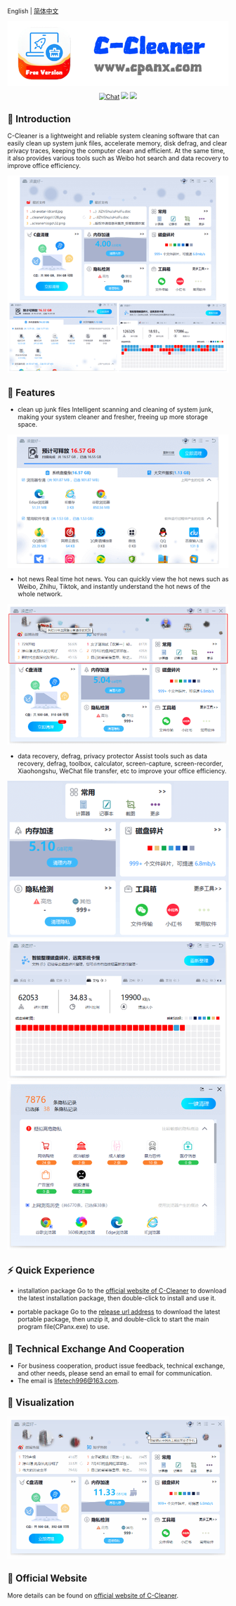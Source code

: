 English | [简体中文](README.md)

<p align="center">
 <img src="./doc/cpanx_logo_en.png" align="middle" width = "600"/>
<p align="center">
<p align="center">
    <a href="https://qm.qq.com/q/CkEX6hUMMg"><img src="https://img.shields.io/badge/Chat-QQ-7488d1.svg" alt="Chat"></a>
    <a href="https://github.com/ChenXi996/c-cleaner/releases"><img src="https://img.shields.io/github/v/release/ChenXi996/c-cleaner?color=ffa"></a>
    <a href=""><img src="https://img.shields.io/badge/os-win-pink.svg"></a>
</p>


## 📣 Introduction

C-Cleaner is a lightweight and reliable system cleaning software that can easily clean up system junk files, accelerate memory, disk defrag, and clear privacy traces, keeping the computer clean and efficient. At the same time, it also provides various tools such as Weibo hot search and data recovery to improve office efficiency.

<div align="center">
    <img src="./doc/cpanx_ui_1.png" width="800">
</div>


## 🌟 Features

- clean up junk files
Intelligent scanning and cleaning of system junk, making your system cleaner and fresher, freeing up more storage space.
<div align="center">
    <img src="./doc/cpanx_cleaner.png">
</div>

- hot news
Real time hot news. You can quickly view the hot news such as Weibo, Zhihu, Tiktok, and instantly understand the hot news of the whole network.
<div align="center">
    <img src="./doc/cpanx_hot_search.png">
</div>

- data recovery, defrag, privacy protector
Assist tools such as data recovery, defrag, toolbox, calculator, screen-capture, screen-recorder, Xiaohongshu, WeChat file transfer, etc to improve your office efficiency.
<div align="center">
    <img src="./doc/cpanx_tools.png">
    <img src="./doc/cpanx_defrag.png">
    <img src="./doc/cpanx_privacy_protector.png">
</div>


## ⚡ Quick Experience

- installation package
Go to the  [official website of C-Cleaner](https://cc.cpanx.com)  to download the latest installation package, then double-click to install and use it.

- portable package
Go to the  [release url address](https://github.com/c-cleaner/c-cleaner/releases)  to download the latest portable package, then unzip it, and double-click to start the main program file(CPanx.exe) to use.


## 📖 Technical Exchange And Cooperation
- For business cooperation, product issue feedback, technical exchange, and other needs, please send an email to email for communication.
- The email is lifetech996@163.com.


## 👀 Visualization

<div align="center">
    <img src="./doc/cpanx_demo.gif">
</div>


## 🚀 Official Website

More details can be found on  [official website of C-Cleaner](https://cc.cpanx.com).